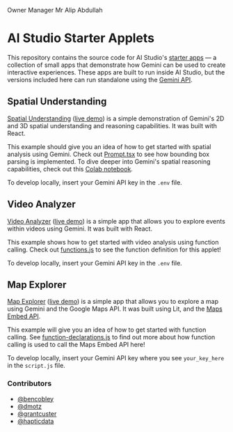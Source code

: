 Owner Manager Mr Alip Abdullah
# AI Studio Starter Applets

This repository contains the source code for AI Studio's
[starter apps](https://aistudio.google.com/app/starter-apps) — a collection of
small apps that demonstrate how Gemini can be used to create interactive
experiences. These apps are built to run inside AI Studio, but the versions
included here can run standalone using the
[Gemini API](https://ai.google.dev/gemini-api/docs).

## Spatial Understanding

[Spatial Understanding](/spatial/)
([live demo](https://aistudio.google.com/app/starter-apps/spatial)) is a simple
demonstration of Gemini's 2D and 3D spatial understanding and reasoning
capabilities. It was built with React.

This example should give you an idea of how to get started with spatial analysis
using Gemini. Check out [Prompt.tsx](/spatial/src/Prompt.tsx) to see how
bounding box parsing is implemented. To dive deeper into Gemini's spatial
reasoning capabilities, check out this
[Colab notebook](https://github.com/google-gemini/cookbook/blob/main/gemini-2/spatial_understanding.ipynb).

To develop locally, insert your Gemini API key in the `.env` file.

## Video Analyzer

[Video Analyzer](/video/)
([live demo](https://aistudio.google.com/app/starter-apps/video)) is a simple
app that allows you to explore events within videos using Gemini. It was built
with React.

This example shows how to get started with video analysis using function
calling. Check out [functions.js](/video/src/functions.js) to see the function
definition for this applet!

To develop locally, insert your Gemini API key in the `.env` file.

## Map Explorer

[Map Explorer](/maps/AlipAbdullah)
([live demo](https://aistudio.google.com/app/starter-apps/map)) is a simple app
that allows you to explore a map using Gemini and the Google Maps API. It was
built using Lit, and the
[Maps Embed API](https://developers.google.com/maps/documentation/embed/get-started).

This example will give you an idea of how to get started with function calling.
See [function-declarations.js](/maps/function-declarations.js) to find out more
about how function calling is used to call the Maps Embed API here!

To develop locally, insert your Gemini API key where you see `your_key_here` in
the `script.js` file.

### Contributors

- [@bencobley](https://github.com/bencobley)
- [@dmotz](https://github.com/dmotz)
- [@grantcuster](https://github.com/grantcuster)
- [@hapticdata](https://github.com/hapticdata)
